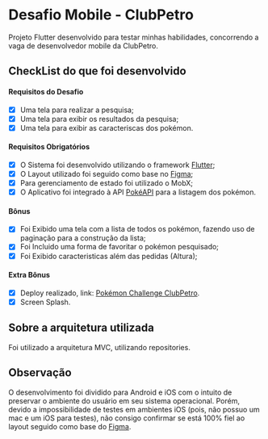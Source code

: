 # Desafio Mobile - ClubPetro

Projeto Flutter desenvolvido para testar minhas habilidades, concorrendo a vaga de desenvolvedor mobile da ClubPetro.

## CheckList do que foi desenvolvido

#### Requisitos do Desafio

- [X] Uma tela para realizar a pesquisa;
- [X] Uma tela para exibir os resultados da pesquisa;
- [X] Uma tela para exibir as caracteriscas dos pokémon.

#### Requisitos Obrigatórios

- [x] O Sistema foi desenvolvido utilizando o framework [Flutter](https://flutter.dev/);
- [x] O Layout utilizado foi seguido como base no [Figma](https://www.figma.com/file/W6jWGGCGz3qhun7TxTrVn4/Teste_pokemon?node-id=13%3A427);
- [x] Para gerenciamento de estado foi utilizado o MobX;
- [x] O Aplicativo foi integrado à API [PokéAPI](https://pokeapi.co/) para a listagem dos pokémon.

#### Bônus

- [x] Foi Exibido uma tela com a lista de todos os pokémon, fazendo uso de paginação para a construção da lista;
- [x] Foi Incluido uma forma de favoritar o pokémon pesquisado;
- [x] Foi Exibido caracteristicas além das pedidas (Altura);

#### Extra Bônus

- [x] Deploy realizado, link: [Pokémon Challenge ClubPetro]().
- [x] Screen Splash.

## Sobre a arquitetura utilizada

Foi utilizado a arquitetura MVC, utilizando repositories.

## Observação

O desenvolvimento foi dividido para Android e iOS com o intuito de preservar o ambiente do usuário em seu sistema operacional.
Porém, devido a impossibilidade de testes em ambientes iOS (pois, não possuo um mac e um iOS para testes), não consigo confirmar se está 100% fiel ao layout seguido como base do [Figma](https://www.figma.com/file/W6jWGGCGz3qhun7TxTrVn4/Teste_pokemon?node-id=13%3A427).
